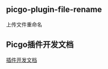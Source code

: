 ## picgo-plugin-file-rename

上传文件重命名


## Picgo插件开发文档

[插件开发文档](https://picgo.github.io/PicGo-Core-Doc/zh/dev-guide/cli.html)
